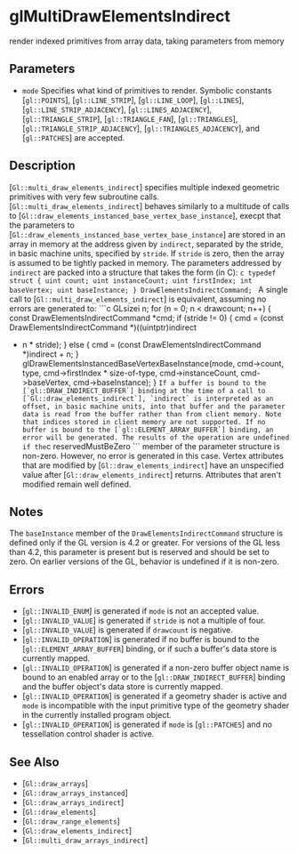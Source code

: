 # glMultiDrawElementsIndirect
render indexed primitives from array data, taking parameters from
  memory

## Parameters
- `mode`
  Specifies what kind of primitives to render. Symbolic constants
  [`gl::POINTS`], [`gl::LINE_STRIP`], [`gl::LINE_LOOP`], [`gl::LINES`],
  [`gl::LINE_STRIP_ADJACENCY`], [`gl::LINES_ADJACENCY`],
  [`gl::TRIANGLE_STRIP`], [`gl::TRIANGLE_FAN`], [`gl::TRIANGLES`],
  [`gl::TRIANGLE_STRIP_ADJACENCY`], [`gl::TRIANGLES_ADJACENCY`], and
  [`gl::PATCHES`] are accepted.

## Description
[`Gl::multi_draw_elements_indirect`] specifies multiple indexed
  geometric primitives with very few subroutine calls.
  [`Gl::multi_draw_elements_indirect`] behaves similarly to a multitude
  of calls to [`Gl::draw_elements_instanced_base_vertex_base_instance`],
  execpt that the parameters to
  [`Gl::draw_elements_instanced_base_vertex_base_instance`] are stored
  in an array in memory at the address given by `indirect`, separated by
  the stride, in basic machine units, specified by `stride`. If `stride`
  is zero, then the array is assumed to be tightly packed in memory.
The parameters addressed by `indirect` are packed into a structure
  that takes the form (in C): ```c typedef struct { uint count; uint
  instanceCount; uint firstIndex; int baseVertex; uint baseInstance; }
  DrawElementsIndirectCommand; ```
A single call to [`Gl::multi_draw_elements_indirect`] is equivalent,
  assuming no errors are generated to: ```c GLsizei n; for (n = 0; n <
  drawcount; n++) { const DrawElementsIndirectCommand *cmd; if (stride
  != 0) { cmd = (const DrawElementsIndirectCommand *)((uintptr)indirect
  + n * stride); } else { cmd = (const DrawElementsIndirectCommand
  *)indirect + n; } glDrawElementsInstancedBaseVertexBaseInstance(mode,
  cmd->count, type, cmd->firstIndex * size-of-type, cmd->instanceCount,
  cmd->baseVertex, cmd->baseInstance); } ```
If a buffer is bound to the [`gl::DRAW_INDIRECT_BUFFER`] binding at
  the time of a call to [`Gl::draw_elements_indirect`], `indirect` is
  interpreted as an offset, in basic machine units, into that buffer and
  the parameter data is read from the buffer rather than from client
  memory.
Note that indices stored in client memory are not supported. If no
  buffer is bound to the [`gl::ELEMENT_ARRAY_BUFFER`] binding, an error
  will be generated.
The results of the operation are undefined if the ```c
  reservedMustBeZero ``` member of the parameter structure is non-zero.
  However, no error is generated in this case.
Vertex attributes that are modified by [`Gl::draw_elements_indirect`]
  have an unspecified value after [`Gl::draw_elements_indirect`]
  returns. Attributes that aren't modified remain well defined.

## Notes
The `baseInstance` member of the `DrawElementsIndirectCommand`
  structure is defined only if the GL version is 4.2 or greater. For
  versions of the GL less than 4.2, this parameter is present but is
  reserved and should be set to zero. On earlier versions of the GL,
  behavior is undefined if it is non-zero.

## Errors
- [`gl::INVALID_ENUM`] is generated if `mode` is not an accepted value.
- [`gl::INVALID_VALUE`] is generated if `stride` is not a multiple of
  four.
- [`gl::INVALID_VALUE`] is generated if `drawcount` is negative.
- [`gl::INVALID_OPERATION`] is generated if no buffer is bound to the
  [`gl::ELEMENT_ARRAY_BUFFER`] binding, or if such a buffer's data store
  is currently mapped.
- [`gl::INVALID_OPERATION`] is generated if a non-zero buffer object
  name is bound to an enabled array or to the
  [`gl::DRAW_INDIRECT_BUFFER`] binding and the buffer object's data
  store is currently mapped.
- [`gl::INVALID_OPERATION`] is generated if a geometry shader is active
  and `mode` is incompatible with the input primitive type of the
  geometry shader in the currently installed program object.
- [`gl::INVALID_OPERATION`] is generated if `mode` is [`gl::PATCHES`]
  and no tessellation control shader is active.

## See Also
- [`Gl::draw_arrays`]
- [`Gl::draw_arrays_instanced`]
- [`Gl::draw_arrays_indirect`]
- [`Gl::draw_elements`]
- [`Gl::draw_range_elements`]
- [`Gl::draw_elements_indirect`]
- [`Gl::multi_draw_arrays_indirect`]
